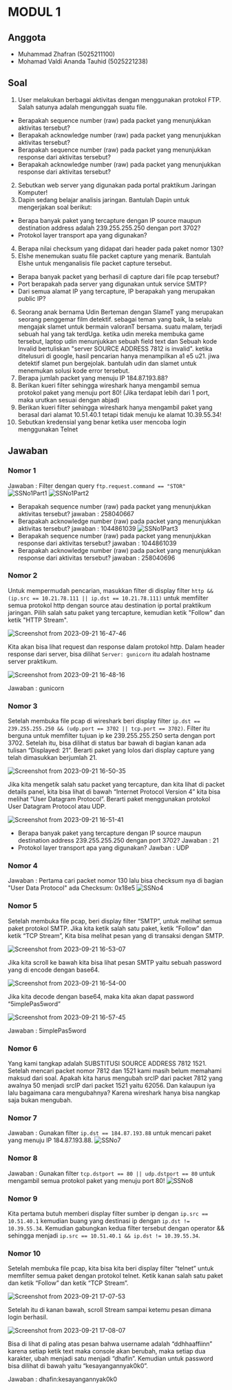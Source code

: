 # MODUL 1
## Anggota
- Muhammad Zhafran (5025211100)
- Mohamad Valdi Ananda Tauhid (5025221238)
## Soal
1. User melakukan berbagai aktivitas dengan menggunakan protokol FTP. Salah satunya adalah mengunggah suatu file.
- Berapakah sequence number (raw) pada packet yang menunjukkan aktivitas tersebut?
- Berapakah acknowledge number (raw) pada packet yang menunjukkan aktivitas tersebut?
- Berapakah sequence number (raw) pada packet yang menunjukkan response dari aktivitas tersebut?
- Berapakah acknowledge number (raw) pada packet yang menunjukkan response dari aktivitas tersebut?
2. Sebutkan web server yang digunakan pada portal praktikum Jaringan Komputer!
3. Dapin sedang belajar analisis jaringan. Bantulah Dapin untuk mengerjakan soal berikut:
- Berapa banyak paket yang tercapture dengan IP source maupun destination address adalah 239.255.255.250 dengan port 3702?
- Protokol layer transport apa yang digunakan?
4. Berapa nilai checksum yang didapat dari header pada paket nomor 130?
5. Elshe menemukan suatu file packet capture yang menarik. Bantulah Elshe untuk menganalisis file packet capture tersebut.
- Berapa banyak packet yang berhasil di capture dari file pcap tersebut?
- Port berapakah pada server yang digunakan untuk service SMTP?
- Dari semua alamat IP yang tercapture, IP berapakah yang merupakan public IP?
6. Seorang anak bernama Udin Berteman dengan SlameT yang merupakan seorang penggemar film detektif. sebagai teman yang baik, Ia selalu mengajak slamet untuk bermain valoranT bersama. suatu malam, terjadi sebuah hal yang tak terdUga. ketika udin mereka membuka game tersebut, laptop udin menunjukkan sebuah field text dan Sebuah kode Invalid bertuliskan "server SOURCE ADDRESS 7812 is invalid". ketika ditelusuri di google, hasil pencarian hanya menampilkan a1 e5 u21. jiwa detektif slamet pun bergejolak. bantulah udin dan slamet untuk menemukan solusi kode error tersebut.
7. Berapa jumlah packet yang menuju IP 184.87.193.88?
8. Berikan kueri filter sehingga wireshark hanya mengambil semua protokol paket yang menuju port 80! (Jika terdapat lebih dari 1 port, maka urutkan sesuai dengan abjad)
9. Berikan kueri filter sehingga wireshark hanya mengambil paket yang berasal dari alamat 10.51.40.1 tetapi tidak menuju ke alamat 10.39.55.34!
10. Sebutkan kredensial yang benar ketika user mencoba login menggunakan Telnet

## Jawaban
### Nomor 1
Jawaban : Filter dengan query ``ftp.request.command == "STOR"``
![SSNo1Part1](https://github.com/ZhafranMZ/Jarkom-Modul-1-F11-2023/assets/114043452/51967be8-9b45-4e14-876a-513cfe4a6dfe)
![SSNo1Part2](https://github.com/ZhafranMZ/Jarkom-Modul-1-F11-2023/assets/114043452/0baec3a2-2993-4baa-af2a-52405df04791)
- Berapakah sequence number (raw) pada packet yang menunjukkan aktivitas tersebut?
jawaban : 258040667
- Berapakah acknowledge number (raw) pada packet yang menunjukkan aktivitas tersebut? 
jawaban : 1044861039
![SSNo1Part3](https://github.com/ZhafranMZ/Jarkom-Modul-1-F11-2023/assets/114043452/a2d97f32-5e01-4675-b4b4-1a829716688b)
- Berapakah sequence number (raw) pada packet yang menunjukkan response dari aktivitas tersebut?
jawaban : 1044861039
- Berapakah acknowledge number (raw) pada packet yang menunjukkan response dari aktivitas tersebut?
jawaban : 258040696
### Nomor 2
Untuk mempermudah pencarian, masukkan filter di display filter `http && (ip.src == 10.21.78.111 || ip.dst == 10.21.78.111)` untuk memfilter semua protokol http dengan source atau destination ip portal praktikum jaringan.
Pilih salah satu paket yang tercapture, kemudian ketik "Follow" dan ketik "HTTP Stream".

![Screenshot from 2023-09-21 16-47-46](https://github.com/ZhafranMZ/Jarkom-Modul-1-F11-2023/assets/63389207/d76ba10b-606d-4417-b86c-afc34b0f336e)

Kita akan bisa lihat request dan response dalam protokol http. Dalam header response dari server, bisa dilihat `Server: gunicorn` itu adalah hostname server praktikum.

![Screenshot from 2023-09-21 16-48-16](https://github.com/ZhafranMZ/Jarkom-Modul-1-F11-2023/assets/63389207/48d5d9ff-cf10-40fe-b8ee-81e67eda743b)

Jawaban : gunicorn

### Nomor 3
Setelah membuka file pcap di wireshark beri display filter `ip.dst == 239.255.255.250 && (udp.port == 3702 || tcp.port == 3702)`. Filter itu berguna untuk memfilter tujuan ip ke 239.255.255.250 serta dengan port 3702. Setelah itu, bisa dilihat di status bar bawah di bagian kanan ada tulisan “Displayed: 21”. Berarti paket yang lolos dari display capture yang telah dimasukkan berjumlah 21.

![Screenshot from 2023-09-21 16-50-35](https://github.com/ZhafranMZ/Jarkom-Modul-1-F11-2023/assets/63389207/165284f5-7f72-40c7-9da7-0bf79336db7e)

Jika kita mengetik salah satu packet yang tercapture, dan kita lihat di packet details panel, kita bisa lihat di bawah “Internet Protocol Version 4” kita bisa melihat “User Datagram Protocol”. Berarti paket menggunakan protokol User Datagram Protocol atau UDP.

![Screenshot from 2023-09-21 16-51-41](https://github.com/ZhafranMZ/Jarkom-Modul-1-F11-2023/assets/63389207/324f4e6b-1e98-4ae0-b08b-44bd54dea6d2)

- Berapa banyak paket yang tercapture dengan IP source maupun destination address 239.255.255.250 dengan port 3702?
Jawaban : 21
- Protokol layer transport apa yang digunakan?
Jawban : UDP

### Nomor 4
Jawaban : Pertama cari packet nomor 130 lalu bisa checksum nya di bagian "User Data Protocol" ada Checksum: 0x18e5
![SSNo4](https://github.com/ZhafranMZ/Jarkom-Modul-1-F11-2023/assets/114043452/0dbe4deb-3d3f-4986-9b23-e02ebe4a6ccb)
### Nomor 5
Setelah membuka file pcap, beri display filter “SMTP”, untuk melihat semua paket protokol SMTP. Jika kita ketik salah satu paket, ketik “Follow” dan ketik “TCP Stream”, Kita bisa melihat pesan yang di transaksi dengan SMTP.

![Screenshot from 2023-09-21 16-53-07](https://github.com/ZhafranMZ/Jarkom-Modul-1-F11-2023/assets/63389207/9dcf9315-e405-43da-a4bc-1f18033af85b)

Jika kita scroll ke bawah kita bisa lihat pesan SMTP yaitu sebuah password yang di encode dengan base64.

![Screenshot from 2023-09-21 16-54-00](https://github.com/ZhafranMZ/Jarkom-Modul-1-F11-2023/assets/63389207/a71a6a9e-e757-4442-bcb7-171dade3240c)


Jika kita decode dengan base64, maka kita akan dapat password “5implePas5word”

![Screenshot from 2023-09-21 16-57-45](https://github.com/ZhafranMZ/Jarkom-Modul-1-F11-2023/assets/63389207/32c3d31b-b24b-4067-a664-6b42e52ecf2d)

Jawaban : 5implePas5word

### Nomor 6
Yang kami tangkap adalah SUBSTITUSI SOURCE ADDRESS 7812 1521. Setelah mencari packet nomor 7812 dan 1521 kami masih belum memahami maksud dari soal. Apakah kita harus mengubah srcIP dari packet 7812 yang awalnya 50 menjadi srcIP dari packet 1521 yaitu 62056. Dan kalaupun iya lalu bagaimana cara mengubahnya? Karena wireshark hanya bisa nangkap saja bukan mengubah.
### Nomor 7
Jawaban : Gunakan filter ``ip.dst == 184.87.193.88`` untuk mencari paket yang menuju IP 184.87.193.88.
![SSNo7](https://github.com/ZhafranMZ/Jarkom-Modul-1-F11-2023/assets/114043452/632e9b19-3010-4178-84b6-76ca988688e2)
### Nomor 8
Jawaban : Gunakan filter ``tcp.dstport == 80 || udp.dstport == 80`` untuk mengambil semua protokol paket yang menuju port 80!
![SSNo8](https://github.com/ZhafranMZ/Jarkom-Modul-1-F11-2023/assets/114043452/78ce7370-ec1f-4cd3-acd5-2a6a9d39091b)
### Nomor 9
Kita pertama butuh memberi display filter sumber ip dengan `ip.src == 10.51.40.1` kemudian buang yang destinasi ip dengan `ip.dst != 10.39.55.34`. Kemudian gabungkan kedua filter tersebut dengan operator && sehingga menjadi  `ip.src == 10.51.40.1 && ip.dst != 10.39.55.34`.

### Nomor 10
Setelah membuka file pcap, kita bisa kita beri display filter “telnet” untuk memfilter semua paket dengan protokol telnet. Ketik kanan salah satu paket dan ketik “Follow” dan ketik “TCP Stream”. 

![Screenshot from 2023-09-21 17-07-53](https://github.com/ZhafranMZ/Jarkom-Modul-1-F11-2023/assets/63389207/b2802729-112e-4305-b479-65f081483bbb)

Setelah itu di kanan bawah, scroll Stream sampai ketemu pesan dimana login berhasil. 

![Screenshot from 2023-09-21 17-08-07](https://github.com/ZhafranMZ/Jarkom-Modul-1-F11-2023/assets/63389207/25c4525a-00f9-4745-a93a-5abd75eab71a)

Bisa di lihat di paling atas pesan bahwa username adalah “ddhhaaffiinn” karena setiap ketik text maka console akan berubah, maka setiap dua karakter, ubah menjadi satu menjadi “dhafin”. Kemudian untuk password bisa dilihat di bawah yaitu “kesayangannyak0k0”.

Jawaban : dhafin:kesayangannyak0k0














